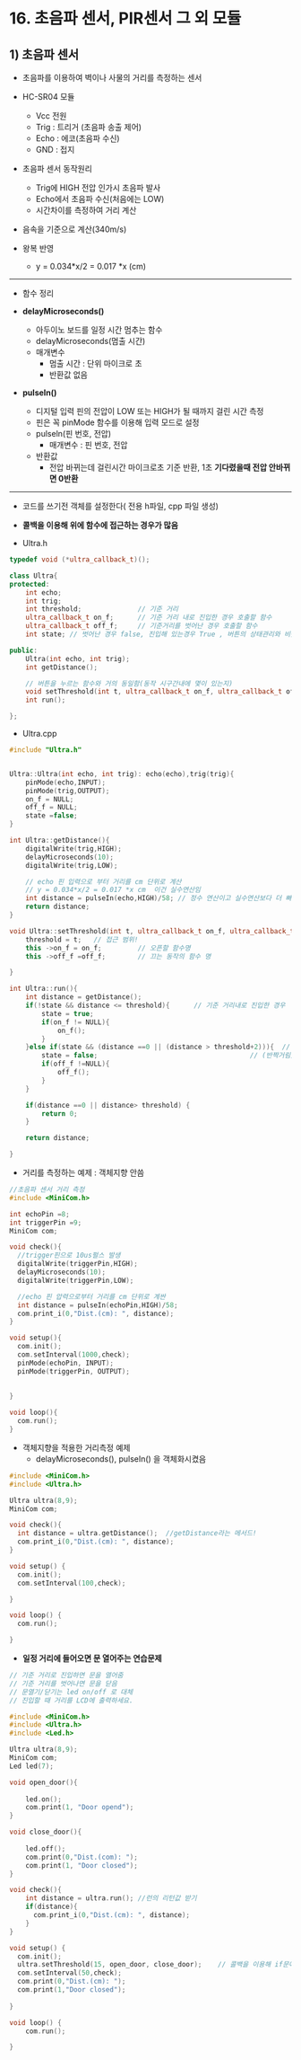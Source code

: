 # 16. 초음파 센서, PIR센서 그 외 모듈



## 1) 초음파 센서

- 초음파를 이용하여 벽이나 사물의 거리를 측정하는 센서
- HC-SR04 모듈
  - Vcc  전원
  - Trig : 트리거 (초음파 송출 제어)
  - Echo : 에코(초음파 수신)
  - GND : 접지

- 초음파 센서 동작원리
  - Trig에 HIGH 전압 인가시 초음파 발사
  - Echo에서 초음파 수신(처음에는 LOW)
  - 시간차이를 측정하여 거리 계산

- 음속을 기준으로 계산(340m/s)
- 왕복 반영
  - y = 0.034*x/2 = 0.017 *x  (cm)

---

- 함수 정리

- **delayMicroseconds()**
  - 아두이노 보드를 일정 시간 멈추는 함수
  - delayMicroseconds(멈출 시간)
  - 매개변수
    - 멈출 시간 : 단위 마이크로 초
    - 반환값 없음
- **pulseIn()**
  - 디지털 입력 핀의 전압이 LOW 또는 HIGH가 될 때까지 걸린 시간 측정
  - 핀은 꼭 pinMode 함수를 이용해 입력 모드로 설정
  - pulseln(핀 번호, 전압)
    - 매개변수 : 핀 번호, 전압
  - 반환값
    - 전압 바뀌는데 걸린시간 마이크로초 기준 반환, 1초 **기다렸을때 전압 안바뀌면 0반환**

----



- 코드를 쓰기전 객체를 설정한다( 전용 h파일, cpp 파일 생성)
- **콜백을 이용해 위에 함수에 접근하는 경우가 많음**

- Ultra.h

```c++
typedef void (*ultra_callback_t)();

class Ultra{
protected:
    int echo;
    int trig;
    int threshold;              // 기준 거리
    ultra_callback_t on_f;      // 기준 거리 내로 진입한 경우 호출할 함수
    ultra_callback_t off_f;     // 기준거리를 벗어난 경우 호출할 함수
    int state; // 벗어난 경우 false, 진입해 있는경우 True , 버튼의 상태관리와 비슷함

public:
    Ultra(int echo, int trig);
    int getDistance();

    // 버튼을 누르는 함수와 거의 동일함(동작 시구간내에 몇이 있는지)
    void setThreshold(int t, ultra_callback_t on_f, ultra_callback_t off_f); 
    int run();

};
```

- Ultra.cpp

```c++
#include "Ultra.h"


Ultra::Ultra(int echo, int trig): echo(echo),trig(trig){
    pinMode(echo,INPUT);
    pinMode(trig,OUTPUT);
    on_f = NULL;
    off_f = NULL;
    state =false;
}

int Ultra::getDistance(){
    digitalWrite(trig,HIGH);
    delayMicroseconds(10);
    digitalWrite(trig,LOW);

    // echo 핀 입력으로 부터 거리를 cm 단위로 계산
    // y = 0.034*x/2 = 0.017 *x cm  이건 실수연산임
    int distance = pulseIn(echo,HIGH)/58; // 정수 연산이고 실수연산보다 더 빠름!그래서 채택
    return distance;
}

void Ultra::setThreshold(int t, ultra_callback_t on_f, ultra_callback_t off_f){
    threshold = t;   // 접근 범위! 
    this ->on_f = on_f;         // 오픈할 함수명
    this ->off_f =off_f;        // 끄는 동작의 함수 명

}

int Ultra::run(){
    int distance = getDistance();
    if(!state && distance <= threshold){      // 기준 거리내로 진입한 경우
        state = true;
        if(on_f != NULL){
            on_f();
        }
    }else if(state && (distance ==0 || (distance > threshold+2))){  // 기준 거리를 벗어날 경우
        state = false;                                      // (반짝거림)slashing을 방지하기위해 오차보다 좀더 큰값을 준다.
        if(off_f !=NULL){
            off_f();
        }
    }

    if(distance ==0 || distance> threshold) {
        return 0;
    }

    return distance;

}

```

- 거리를 측정하는 예제 : 객체지향 안씀

```c++
//초음파 센서 거리 측정
#include <MiniCom.h>

int echoPin =8;
int triggerPin =9;
MiniCom com;

void check(){
  //trigger핀으로 10us펄스 발생
  digitalWrite(triggerPin,HIGH);
  delayMicroseconds(10);
  digitalWrite(triggerPin,LOW);

  //echo 핀 압력으로부터 거리를 cm 단위로 계싼
  int distance = pulseIn(echoPin,HIGH)/58;
  com.print_i(0,"Dist.(cm): ", distance);
}

void setup(){
  com.init();
  com.setInterval(1000,check);
  pinMode(echoPin, INPUT);
  pinMode(triggerPin, OUTPUT);
  
 
}

void loop(){
  com.run();
}

```

- 객체지향을 적용한 거리측정 예제
  - delayMicroseconds(), pulseIn() 을 객체화시켰음

```c++
#include <MiniCom.h>
#include <Ultra.h>

Ultra ultra(8,9);
MiniCom com;

void check(){
  int distance = ultra.getDistance();  //getDistance라는 메서드!
  com.print_i(0,"Dist.(cm): ", distance);
}

void setup() {
  com.init();
  com.setInterval(100,check);

}

void loop() {
  com.run();

}
```

- **일정 거리에 들어오면 문 열어주는 연습문제**

```c++
// 기준 거리로 진입하면 문을 열어줌
// 기준 거리를 벗어나면 문을 닫음
// 문열기/닫기는 led on/off 로 대체
// 진입할 때 거리를 LCD에 출력하세요.

#include <MiniCom.h>
#include <Ultra.h>
#include <Led.h>

Ultra ultra(8,9);
MiniCom com;
Led led(7);

void open_door(){
    
    led.on();
    com.print(1, "Door opend");
}

void close_door(){
    
    led.off();
    com.print(0,"Dist.(com): ");
    com.print(1, "Door closed");
}

void check(){
    int distance = ultra.run(); //런의 리턴값 받기
    if(distance){
      com.print_i(0,"Dist.(cm): ", distance);
    }
}

void setup() {
  com.init();
  ultra.setThreshold(15, open_door, close_door);    // 콜백을 이용해 if문에 맞게 함수를 호출함
  com.setInterval(50,check);
  com.print(0,"Dist.(cm): ");
  com.print(1,"Door closed");
  
}

void loop() {
    com.run();

}
```

